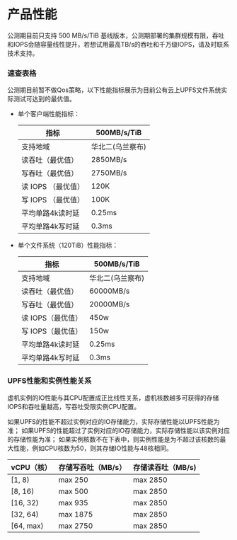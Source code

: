 

# 产品性能
公测期目前只支持 500 MB/s/TiB 基线版本，公测期部署的集群规模有限，吞吐和IOPS会随容量线性提升，若想试用最高TB/s的吞吐和千万级IOPS，请及时联系技术支持。


### 速查表格
公测期目前暂不做Qos策略，以下性能指标展示为目前公有云上UPFS文件系统实际测试可达到的最优值。

 - 单个客户端性能指标：
    
    | 指标       | 500MB/s/TiB |
    |----------|------------|
    | 支持地域     | 华北二(乌兰察布)  |
    | 读吞吐（最优值） | 2850MB/s   |
    | 写吞吐（最优值） | 2750MB/s   |
    | 读 IOPS （最优值） | 120K       |
    | 写 IOPS （最优值） | 100K       |
    | 平均单路4k读时延 | 0.25ms     |
    | 平均单路4k写时延 | 0.3ms      |

 - 单个文件系统（120TiB）性能指标：
    
    | 指标 | 500MB/s/TiB |
    |-------------|----------|
    | 支持地域 | 华北二(乌兰察布) |
    | 读吞吐（最优值） |  60000MB/s |
    | 写吞吐（最优值） |  20000MB/s |
    | 读 IOPS（最优值） | 450w     |
    | 写 IOPS（最优值） | 150w     |
    | 平均单路4k读时延 | 0.25ms   |
    | 平均单路4k写时延| 0.3ms    |

 

### UPFS性能和实例性能关系
虚机实例的IO性能与其CPU配置成正比线性关系，虚机核数越多可获得的存储IOPS和吞吐量越高，写吞吐受限实例CPU配置。

如果UPFS的性能不超过实例对应的IO存储能力，实际存储性能以UPFS性能为准；
如果UPFS的性能超过了实例对应的IO存储能力，实际存储性能以该实例对应的存储性能为准；
如果实例核数不在下表中，则实例性能是为不超过该核数的最大性能，例如CPU核数为50，则其存储IO性能与48核相同。


| vCPU（核）| 存储写吞吐（MB/s） | 存储读吞吐（MB/s) |
|-------------------|-------------|----------|
| [1, 8) | max 250     | max 2850 |
| [8, 16) | max 500     | max 2850 |
| [16, 32) | max 935     | max 2850 |
| [32, 64) | max 1875    | max 2850 |
| [64, max) | max 2750    | max 2850 |

